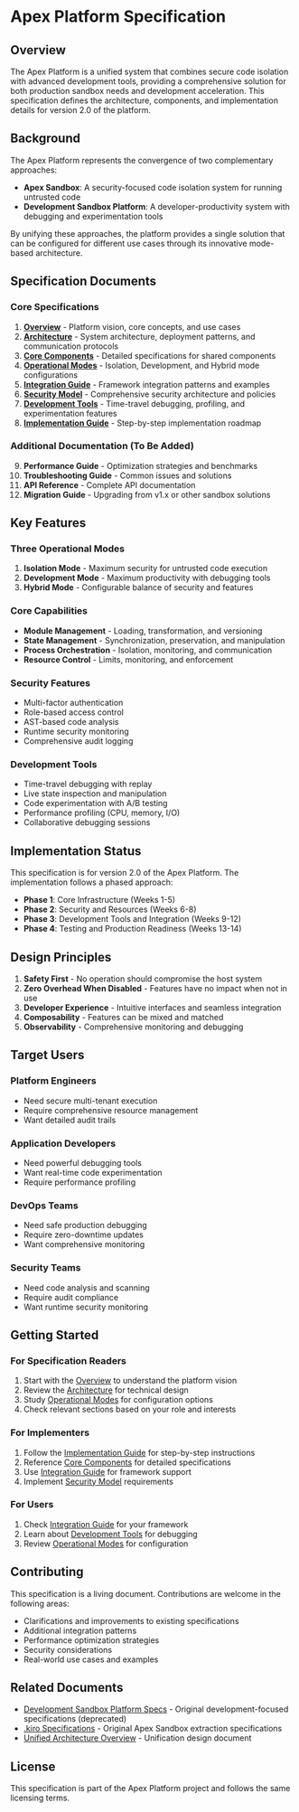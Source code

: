 # Apex Platform Specification

## Overview

The Apex Platform is a unified system that combines secure code isolation with advanced development tools, providing a comprehensive solution for both production sandbox needs and development acceleration. This specification defines the architecture, components, and implementation details for version 2.0 of the platform.

## Background

The Apex Platform represents the convergence of two complementary approaches:
- **Apex Sandbox**: A security-focused code isolation system for running untrusted code
- **Development Sandbox Platform**: A developer-productivity system with debugging and experimentation tools

By unifying these approaches, the platform provides a single solution that can be configured for different use cases through its innovative mode-based architecture.

## Specification Documents

### Core Specifications

1. **[Overview](01_overview.md)** - Platform vision, core concepts, and use cases
2. **[Architecture](02_architecture.md)** - System architecture, deployment patterns, and communication protocols
3. **[Core Components](03_core_components.md)** - Detailed specifications for shared components
4. **[Operational Modes](04_operational_modes.md)** - Isolation, Development, and Hybrid mode configurations
5. **[Integration Guide](05_integration_guide.md)** - Framework integration patterns and examples
6. **[Security Model](06_security_model.md)** - Comprehensive security architecture and policies
7. **[Development Tools](07_development_tools.md)** - Time-travel debugging, profiling, and experimentation features
8. **[Implementation Guide](08_implementation_guide.md)** - Step-by-step implementation roadmap

### Additional Documentation (To Be Added)

9. **Performance Guide** - Optimization strategies and benchmarks
10. **Troubleshooting Guide** - Common issues and solutions
11. **API Reference** - Complete API documentation
12. **Migration Guide** - Upgrading from v1.x or other sandbox solutions

## Key Features

### Three Operational Modes

1. **Isolation Mode** - Maximum security for untrusted code execution
2. **Development Mode** - Maximum productivity with debugging tools
3. **Hybrid Mode** - Configurable balance of security and features

### Core Capabilities

- **Module Management** - Loading, transformation, and versioning
- **State Management** - Synchronization, preservation, and manipulation
- **Process Orchestration** - Isolation, monitoring, and communication
- **Resource Control** - Limits, monitoring, and enforcement

### Security Features

- Multi-factor authentication
- Role-based access control
- AST-based code analysis
- Runtime security monitoring
- Comprehensive audit logging

### Development Tools

- Time-travel debugging with replay
- Live state inspection and manipulation
- Code experimentation with A/B testing
- Performance profiling (CPU, memory, I/O)
- Collaborative debugging sessions

## Implementation Status

This specification is for version 2.0 of the Apex Platform. The implementation follows a phased approach:

- **Phase 1**: Core Infrastructure (Weeks 1-5)
- **Phase 2**: Security and Resources (Weeks 6-8)
- **Phase 3**: Development Tools and Integration (Weeks 9-12)
- **Phase 4**: Testing and Production Readiness (Weeks 13-14)

## Design Principles

1. **Safety First** - No operation should compromise the host system
2. **Zero Overhead When Disabled** - Features have no impact when not in use
3. **Developer Experience** - Intuitive interfaces and seamless integration
4. **Composability** - Features can be mixed and matched
5. **Observability** - Comprehensive monitoring and debugging

## Target Users

### Platform Engineers
- Need secure multi-tenant execution
- Require comprehensive resource management
- Want detailed audit trails

### Application Developers
- Need powerful debugging tools
- Want real-time code experimentation
- Require performance profiling

### DevOps Teams
- Need safe production debugging
- Require zero-downtime updates
- Want comprehensive monitoring

### Security Teams
- Need code analysis and scanning
- Require audit compliance
- Want runtime security monitoring

## Getting Started

### For Specification Readers

1. Start with the [Overview](01_overview.md) to understand the platform vision
2. Review the [Architecture](02_architecture.md) for technical design
3. Study [Operational Modes](04_operational_modes.md) for configuration options
4. Check relevant sections based on your role and interests

### For Implementers

1. Follow the [Implementation Guide](08_implementation_guide.md) for step-by-step instructions
2. Reference [Core Components](03_core_components.md) for detailed specifications
3. Use [Integration Guide](05_integration_guide.md) for framework support
4. Implement [Security Model](06_security_model.md) requirements

### For Users

1. Check [Integration Guide](05_integration_guide.md) for your framework
2. Learn about [Development Tools](07_development_tools.md) for debugging
3. Review [Operational Modes](04_operational_modes.md) for configuration

## Contributing

This specification is a living document. Contributions are welcome in the following areas:

- Clarifications and improvements to existing specifications
- Additional integration patterns
- Performance optimization strategies
- Security considerations
- Real-world use cases and examples

## Related Documents

- [Development Sandbox Platform Specs](../development_sandbox/) - Original development-focused specifications (deprecated)
- [.kiro Specifications](../../../.kiro/specs/) - Original Apex Sandbox extraction specifications
- [Unified Architecture Overview](../development_sandbox/UNIFIED_ARCHITECTURE_OVERVIEW.md) - Unification design document

## License

This specification is part of the Apex Platform project and follows the same licensing terms.
